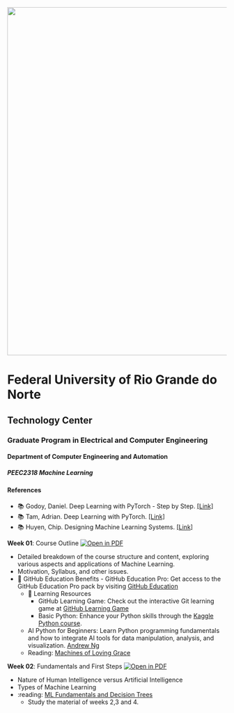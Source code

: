 
<center><img width="800" src="images/ct.jpeg"></center>

# Federal University of Rio Grande do Norte
## Technology Center
### Graduate Program in Electrical and Computer Engineering
#### Department of Computer Engineering and Automation 
##### PEEC2318 Machine Learning

#### References

- :books: Godoy, Daniel. Deep Learning with PyTorch - Step by Step. [[Link]](https://pytorchstepbystep.com/)
- :books: Tam, Adrian. Deep Learning with PyTorch. [[Link]](https://machinelearningmastery.com/deep-learning-with-pytorch/)
- :books: Huyen, Chip. Designing Machine Learning Systems. [[Link]](https://www.oreilly.com/library/view/designing-machine-learning/9781098107956/)


**Week 01**: Course Outline [![Open in PDF](https://img.shields.io/badge/-PDF-EC1C24?style=flat-square&logo=adobeacrobatreader)](https://github.com/ivanovitchm/ppgeec2318/blob/main/lessons/week01/outline.pdf)
- Detailed breakdown of the course structure and content, exploring various aspects and applications of Machine Learning.
- Motivation, Syllabus, and other issues.
-  🎉 GitHub Education Benefits
        - GitHub Education Pro: Get access to the GitHub Education Pro pack by visiting [GitHub Education](https://education.github.com/pack)
    - 📖 Learning Resources 
        - GitHub Learning Game: Check out the interactive Git learning game at [GitHub Learning Game](https://learngitbranching.js.org/)
        - Basic Python: Enhance your Python skills through the [Kaggle Python course](https://www.kaggle.com/learn/python).
    - AI Python for Beginners: Learn Python programming fundamentals and how to integrate AI tools for data manipulation, analysis, and visualization. [Andrew Ng](https://www.deeplearning.ai/short-courses/ai-python-for-beginners/)
    - Reading: [Machines of Loving Grace](https://darioamodei.com/machines-of-loving-grace)

**Week 02**: Fundamentals and First Steps [![Open in PDF](https://img.shields.io/badge/-PDF-EC1C24?style=flat-square&logo=adobeacrobatreader)](https://github.com/ivanovitchm/ppgeec2318/blob/main/lessons/week02/week02.pdf)
- Nature of Human Intelligence versus Artificial Intelligence
- Types of Machine Learning
- :reading: [ML Fundamentals and Decision Trees](https://github.com/ivanovitchm/ppgeecmachinelearning)
    - Study the material of weeks 2,3 and 4.
